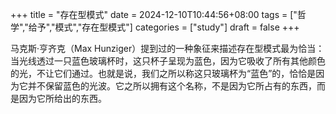 +++
title = "存在型模式"
date = 2024-12-10T10:44:56+08:00
tags = ["哲学","给予","模式","存在型模式"]
categories = ["study"]
draft = false
+++

马克斯·亨齐克（Max Hunziger）提到过的一种象征来描述存在型模式最为恰当：当光线透过一只蓝色玻璃杯时，这只杯子呈现为蓝色，因为它吸收了所有其他颜色的光，不让它们通过。也就是说，我们之所以称这只玻璃杯为“蓝色”的，恰恰是因为它并不保留蓝色的光波。它之所以拥有这个名称，不是因为它所占有的东西，而是因为它所给出的东西。
